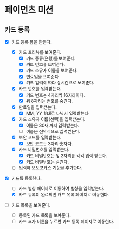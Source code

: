 # 페이먼츠 미션

## 카드 등록

- [x] 카드 등록 폼을 만든다.

  - [x] 카드 프리뷰를 보여준다.
    - [x] 카드 종류(은행)를 보여준다.
    - [x] 카드 번호를 보여준다.
    - [x] 카드 소유자 이름을 보여준다.
    - [x] 만료일을 보여준다.
    - [x] 카드 입력에 따라 실시간으로 보여준다.
  - [x] 카드 번호를 입력받는다.
    - [x] 카드 번호는 4자리씩 16자리이다.
    - [x] 뒤 8자리는 번호를 숨긴다.
  - [x] 만료일을 입력받는다.
    - [x] MM, YY 형태로 나눠서 입력받는다.
  - [x] 카드 소유자 이름(선택)을 입력받는다.
    - [x] 이름은 30자 까지 입력받는다.
    - [ ] 이름은 선택적으로 입력받는다.
  - [x] 보안 코드를 입력받는다.
    - [x] 보안 코드는 3자리 숫자다.
  - [x] 카드 비밀번호를 입력받는다.
    - [x] 카드 비밀번호는 앞 2자리를 각각 입력 받는다.
    - [x] 카드 비밀번호는 숨긴다.
  - [ ] 입력에 오토포커스 기능을 추가한다.

- [x] 카드를 등록한다.

  - [ ] 카드 별칭 페이지로 이동하여 별칭을 입력받는다.
  - [x] 카드 등록이 완료되면 카드 목록 페이지로 이동한다.

- [ ] 카드 목록을 보여준다.
  - [ ] 등록된 카드 목록을 보여준다.
  - [ ] 카드 추가 버튼을 누르면 카드 등록 페이지로 이동한다.
